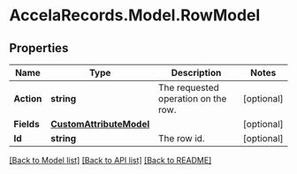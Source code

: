 # AccelaRecords.Model.RowModel
## Properties

Name | Type | Description | Notes
------------ | ------------- | ------------- | -------------
**Action** | **string** | The requested operation on the row. | [optional] 
**Fields** | [**CustomAttributeModel**](CustomAttributeModel.md) |  | [optional] 
**Id** | **string** | The row id. | [optional] 

[[Back to Model list]](../README.md#documentation-for-models) [[Back to API list]](../README.md#documentation-for-api-endpoints) [[Back to README]](../README.md)

